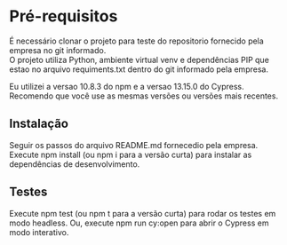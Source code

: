 # Pré-requisitos
É necessário clonar o projeto para teste do repositorio fornecido pela empresa no git informado.<br>
O projeto utiliza Python, ambiente virtual venv e dependências PIP que estao no arquivo requiments.txt dentro do git informado pela empresa.

Eu utilizei a versao 10.8.3 do npm e a versao 13.15.0 do Cypress. <br>
Recomendo que você use as mesmas versões ou versões mais recentes.

## Instalação
Seguir os passos do arquivo README.md fornecedio pela empresa.
Execute npm install (ou npm i para a versão curta) para instalar as dependências de desenvolvimento.

## Testes
Execute npm test (ou npm t para a versão curta) para rodar os testes em modo headless.
Ou, execute npm run cy:open para abrir o Cypress em modo interativo.
